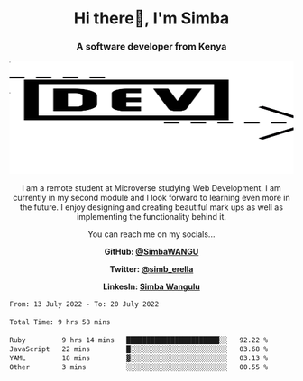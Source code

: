 
<h1 align="center"> Hi there👋, I'm Simba</h1>
<h3 align="center">A software developer from Kenya</h3>

<img src="/arrow-svgrepo-com.svg" margin="auto" width="100%" height="200px">


<p align="center">I am a remote student at Microverse studying Web Development. I am currently in my second module and I look forward to learning even more in the future. I enjoy designing and creating beautiful mark ups as well as implementing the functionality behind it.</p>

<p align="center">You can reach me on my socials... </p>

<div align="center">

__<p>  GitHub: [@SimbaWANGU](https://github.com/SimbaWANGU)__  </p>
__<p> Twitter: [@simb_erella](https://twitter.com/simb_erella)__ </p>
__<p> LinkesIn: [Simba Wangulu](https://www.linkedin.com/in/simba-wangulu/)__ </p>

</div>

<!--START_SECTION:waka-->

```text
From: 13 July 2022 - To: 20 July 2022

Total Time: 9 hrs 58 mins

Ruby         9 hrs 14 mins   ███████████████████████░░   92.22 %
JavaScript   22 mins         █░░░░░░░░░░░░░░░░░░░░░░░░   03.68 %
YAML         18 mins         ▓░░░░░░░░░░░░░░░░░░░░░░░░   03.13 %
Other        3 mins          ░░░░░░░░░░░░░░░░░░░░░░░░░   00.55 %
```

<!--END_SECTION:waka-->
